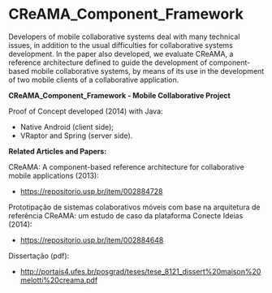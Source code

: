 # CReAMA_Component_Framework


Developers of mobile collaborative  systems  deal  with  many technical  issues, in  addition  to  the  usual  difficulties  for collaborative  systems  development. In the paper also developed,  we  evaluate CReAMA, a  reference  architecture  defined  to  guide  the development of component-based mobile collaborative systems, by means of its use in the development of two mobile clients of a collaborative application.

**CReAMA_Component_Framework - Mobile Collaborative Project**

Proof of Concept developed (2014) with Java:
- Native Android (client side); 
- VRaptor and Spring (server side).

**Related Articles and Papers:**

CReAMA: A component-based reference architecture for collaborative mobile applications (2013):
- https://repositorio.usp.br/item/002884728

Prototipação de sistemas colaborativos móveis com base na arquitetura de referência CReAMA: um estudo de caso da plataforma Conecte Ideias (2014):
- https://repositorio.usp.br/item/002884648

Dissertação (pdf):
- http://portais4.ufes.br/posgrad/teses/tese_8121_dissert%20maison%20melotti%20creama.pdf
